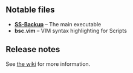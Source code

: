 ## Notable files

- [**SS-Backup**](https://sourceforge.net/projects/ss-backup/files/latest/download) &ndash; The main executable
- **bsc.vim**   &ndash; VIM syntax highlighting for Scripts

## Release notes

See [the wiki](https://sourceforge.net/p/ss-backup/wiki/Home/) for more information.

